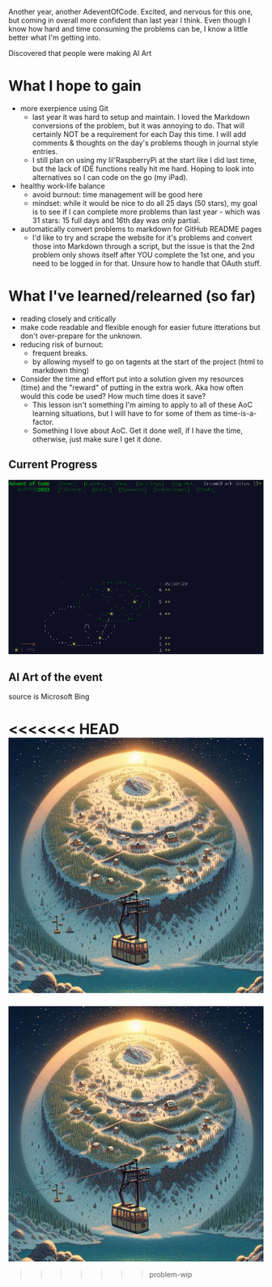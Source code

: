 Another year, another AdeventOfCode. 
Excited, and nervous for this one, but coming in overall more confident than last year I think. Even though I know how hard and time consuming the problems can be, I know a little better what I'm getting into. 

Discovered that people were making AI Art

# What I hope to gain
- more exerpience using Git
	- last year it was hard to setup and maintain. I loved the Markdown conversions of the problem, but it was annoying to do. That will certainly NOT be a requirement for each Day this time. I will add comments & thoughts on the day's problems though in journal style entries. 
	- I still plan on using my lil'RaspberryPi at the start like I did last time, but the lack of IDE functions really hit me hard. Hoping to look into alternatives so I can code on the go (my iPad). 
- healthy work-life balance
	- avoid burnout: time management will be good here
	- mindset: while it would be nice to do all 25 days (50 stars), my goal is to see if I can complete more problems than last year - which was 31 stars: 15 full days and 16th day was only partial. 
- automatically convert problems to markdown for GitHub README pages
	- I'd like to try and scrape the website for it's problems and convert those into Markdown through a script, but the issue is that the 2nd problem only shows itself after YOU complete the 1st one, and you need to be logged in for that. Unsure how to handle that OAuth stuff.
 
# What I've learned/relearned (so far)
- reading closely and critically
- make code readable and flexible enough for easier future itterations but don't over-prepare for the unknown.
- reducing risk of burnout: 
	- frequent breaks. 
	- by allowing myself to go on tagents at the start of the project (html to markdown thing)
- Consider the time and effort put into a solution given my resources (time) and the "reward" of putting in the extra work. Aka how often would this code be used? How much time does it save? 
	- This lesson isn't something I'm aiming to apply to all of these AoC learning situations, but I will have to for some of them as time-is-a-factor. 
	- Something I love about AoC. Get it done well, if I have the time, otherwise, just make sure I get it done. 

## Current Progress
![current progress](./current_progress.png)

## AI Art of the event
source is Microsoft Bing

<<<<<<< HEAD
![test](./AdventOfCode_2023.jpg)
=======
![test](./AdventOfCode_2023.jpg)
>>>>>>> problem-wip
